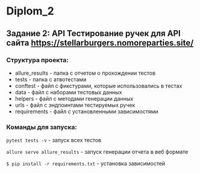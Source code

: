 # Diplom_2

## Задание 2: API Тестирование ручек для API сайта https://stellarburgers.nomoreparties.site/

### Структура проекта:
* allure_results - папка с отчетом о прохождении тестов
* tests - папка с атвотестами
* conftest - файл с фикстурами, которые использовались в тестах
* data - файл с наборами тестовых данных
* helpers - файл с методами генерации данных
* urls - файл с эндпоинтами тестируемых ручек
* requirements - файл с установленными зависимостями

### Команды для запуска:

`pytest tests -v` - запуск всех тестов

`allure serve allure_results` - запуск генерации отчета в веб формате

`$ pip install -r requirements.txt` - установка зависимостей